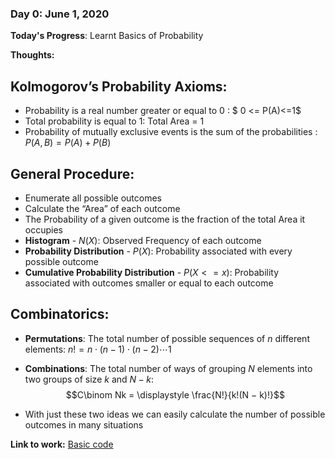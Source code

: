 ### Day 0: June 1, 2020

**Today's Progress**: Learnt Basics of Probability

**Thoughts:** 

## Kolmogorov’s Probability Axioms:
* Probability is a real number greater or equal to 0 : $  0 <= P(A)<=1$
* Total probability is equal to 1: Total Area = 1
* Probability of mutually exclusive events is the sum of the probabilities : $P(A,B) = P(A) + P(B)$ 

## General Procedure:

- Enumerate all possible outcomes
- Calculate the “Area” of each outcome 
- The Probability of a given outcome is the fraction of the total Area it occupies 
- **Histogram** - $N(X)$: Observed Frequency of each outcome  
- **Probability Distribution** - $P(X)$: Probability associated with every possible outcome 
- **Cumulative Probability Distribution** - $P(X<=x)$: Probability associated with outcomes smaller or equal to each outcome

## Combinatorics:

- **Permutations**: The total number of possible sequences of $n$ different elements: $n! = n ⋅ (n − 1) ⋅ (n − 2)⋯1$

- **Combinations**: The total number of ways of grouping $N$ elements into two groups of size $k$ and $N-k$: $$C\binom Nk = \displaystyle \frac{N!}{k!(N − k)!}$$

- With just these two ideas we can easily calculate the number of possible outcomes in many situations

**Link to work:** [Basic code](http://www.google.com)
